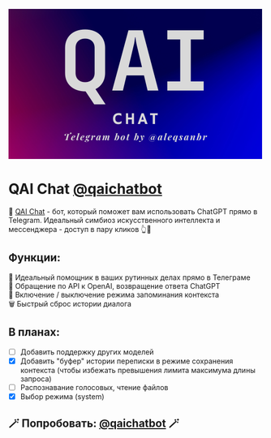 <img src="QAI.png"/><br>
# QAI Chat <a href="https://t.me/qaichatbot">@qaichatbot</a>

🤖 <a href="https://t.me/qaichatbot">QAI Chat</a> - бот, который поможет вам использовать ChatGPT прямо в Telegram. Идеальный симбиоз искусственного интеллекта и мессенджера - доступ в пару кликов 👆💫

## Функции:
🤖 Идеальный помощник в ваших рутинных делах прямо в Телеграме<br>
🏹 Обращение по API к OpenAI, возвращение ответа ChatGPT<br>
💾 Включение / выключение режима запоминания контекста<br>
🗑 Быстрый сброс истории диалога<br>

## В планах:
- [ ] Добавить поддержку других моделей
- [x] Добавить "буфер" истории переписки в режиме сохранения контекста (чтобы избежать превышения лимита максимума длины запроса)
- [ ] Распознавание голосовых, чтение файлов
- [x] Выбор режима (system)

## 🪄 Попробовать: <a href="https://t.me/qaichatbot">@qaichatbot</a> 🪄
